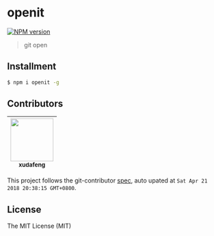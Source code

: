 # openit

[![NPM version][npm-image]][npm-url]

[npm-image]: https://img.shields.io/npm/v/openit.svg?style=flat-square
[npm-url]: https://npmjs.org/package/openit

> git open

## Installment

```bash
$ npm i openit -g
```

<!-- GITCONTRIBUTOR_START -->

## Contributors

|[<img src="https://avatars1.githubusercontent.com/u/1011681?v=4" width="100px;"/><br/><sub><b>xudafeng</b></sub>](https://github.com/xudafeng)<br/>
| :---: |


This project follows the git-contributor [spec](https://github.com/xudafeng/git-contributor), auto upated at `Sat Apr 21 2018 20:38:15 GMT+0800`.

<!-- GITCONTRIBUTOR_END -->

## License

The MIT License (MIT)
